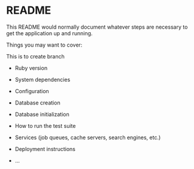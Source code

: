 # README



This README would normally document whatever steps are necessary to get the
application up and running.

Things you may want to cover:

This is to create branch

* Ruby version

* System dependencies

* Configuration

* Database creation

* Database initialization

* How to run the test suite

* Services (job queues, cache servers, search engines, etc.)

* Deployment instructions

* ...
